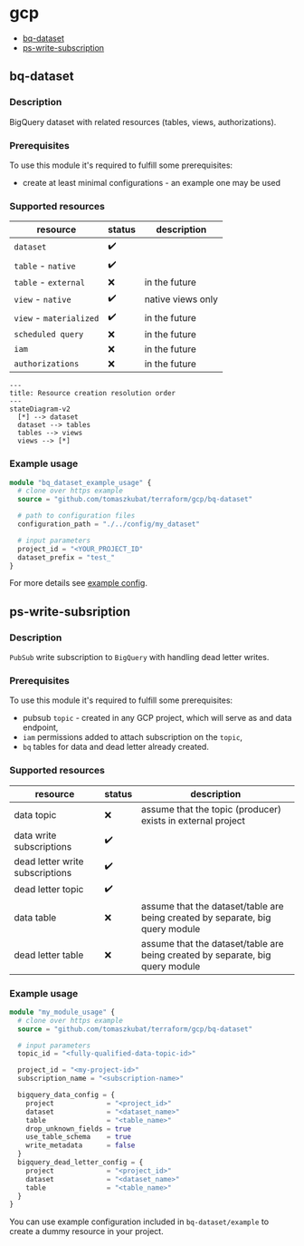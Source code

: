 # gcp

- [bq-dataset](#bq-dataset)
- [ps-write-subscription](#ps-write-subsription)

## bq-dataset

### Description

BigQuery dataset with related resources (tables, views, authorizations).

### Prerequisites

To use this module it's required to fulfill some prerequisites:
- create at least minimal configurations - an example one may be used

### Supported resources

| resource | status | description |
|---|---|---|
| `dataset`  | ✔️ | |
| `table` - `native`  | ✔️ | |
| `table` - `external`  | ❌ | in the future|
| `view` - `native` | ✔️ | native views only|
| `view` - `materialized` | ✔️ | in the future |
| `scheduled query` | ❌ | in the future |
| `iam` | ❌ | in the future |
| `authorizations` | ❌ | in the future |

```mermaid
---
title: Resource creation resolution order
---
stateDiagram-v2
  [*] --> dataset
  dataset --> tables
  tables --> views
  views --> [*]
```

### Example usage

```terraform
module "bq_dataset_example_usage" {
  # clone over https example
  source = "github.com/tomaszkubat/terraform/gcp/bq-dataset"

  # path to configuration files
  configuration_path = "./../config/my_dataset"

  # input parameters
  project_id = "<YOUR_PROJECT_ID"
  dataset_prefix = "test_"
}
```

For more details see [example config](/gcp/bq-dataset/example/).

## ps-write-subsription

### Description

`PubSub` write subscription to `BigQuery` with handling dead letter writes.

### Prerequisites

To use this module it's required to fulfill some prerequisites:
- pubsub `topic` - created in any GCP project, which will serve as and data endpoint,
- `iam` permissions added to attach subscription on the `topic`,
- `bq` tables for data and dead letter already created.

### Supported resources

| resource | status | description |
|---|---|---|
| data topic | ❌ | assume that the topic (producer) exists in external project |
| data write subscriptions | ✔️ | |
| dead letter write subscriptions | ✔️ | |
| dead letter topic  | ✔️ | |
| data table | ❌ | assume that the dataset/table are being created by separate, big query module |
| dead letter table | ❌ | assume that the dataset/table are being created by separate, big query module |

### Example usage

```terraform
module "my_module_usage" {
  # clone over https example
  source = "github.com/tomaszkubat/terraform/gcp/bq-dataset"

  # input parameters
  topic_id = "<fully-qualified-data-topic-id>"

  project_id = "<my-project-id>"
  subscription_name = "<subscription-name>"

  bigquery_data_config = {
    project             = "<project_id>"
    dataset             = "<dataset_name>"
    table               = "<table_name>"
    drop_unknown_fields = true
    use_table_schema    = true
    write_metadata      = false
  }
  bigquery_dead_letter_config = {
    project             = "<project_id>"
    dataset             = "<dataset_name>"
    table               = "<table_name>"
  }
}
```

You can use example configuration included in `bq-dataset/example` to create a dummy resource in your project.

